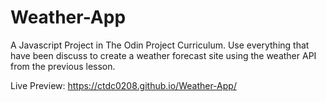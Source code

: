 # Weather-App

A Javascript Project in The Odin Project Curriculum.
Use everything that have been discuss to create a weather forecast site using the weather API from the previous lesson. 


Live Preview:
https://ctdc0208.github.io/Weather-App/
